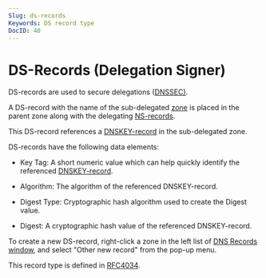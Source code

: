 ```yaml
---
Slug: ds-records
Keywords: DS record type
DocID: 40
---
```

# DS-Records (Delegation Signer)

DS-records are used to secure delegations ([DNSSEC)](df_dnssec.md).

A DS-record with the name of the sub-delegated [zone](df_zones.md) is placed in the parent zone along with the delegating [NS-records](rec_ns.md).

This DS-record references a [DNSKEY-record](rec_dnskey.md) in the sub-delegated zone.

DS-records have the following data elements:

- Key Tag: A short numeric value which can help quickly identify the referenced [DNSKEY-record](rec_dnskey.md).

- Algorithm: The algorithm of the referenced DNSKEY-record.

- Digest Type: Cryptographic hash algorithm used to create the Digest value.

- Digest: A cryptographic hash value of the referenced DNSKEY-record.

To create a new DS-record, right-click a zone in the left list of [DNS Records window](wd_records.md), and select "Other new record" from the pop-up menu.

This record type is defined in [RFC4034](http://www.rfc-editor.org/rfc/rfc4034.txt).
